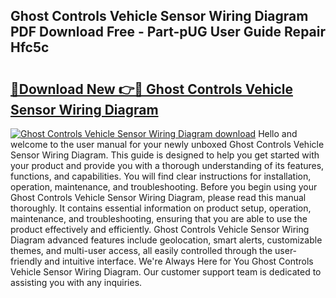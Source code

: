 ## Ghost Controls Vehicle Sensor Wiring Diagram PDF Download Free - Part-pUG User Guide Repair Hfc5c

# <h2><a href="http://dfifcv.blite.top/?on=Ghost+Controls+Vehicle+Sensor+Wiring+Diagram">🔗Download New 👉🔴 Ghost Controls Vehicle Sensor Wiring Diagram</a></h2>

[![Ghost Controls Vehicle Sensor Wiring Diagram download](https://i.imgur.com/lujVjoI.png)](http://dfifcv.blite.top/?on=Ghost+Controls+Vehicle+Sensor+Wiring+Diagram)
Hello and welcome to the user manual for your newly unboxed Ghost Controls Vehicle Sensor Wiring Diagram. This guide is designed to help you get started with your product and provide you with a thorough understanding of its features, functions, and capabilities. You will find clear instructions for installation, operation, maintenance, and troubleshooting. Before you begin using your Ghost Controls Vehicle Sensor Wiring Diagram, please read this manual thoroughly. It contains essential information on product setup, operation, maintenance, and troubleshooting, ensuring that you are able to use the product effectively and efficiently. Ghost Controls Vehicle Sensor Wiring Diagram advanced features include geolocation, smart alerts, customizable themes, and multi-user access, all easily controlled through the user-friendly and intuitive interface. We're Always Here for You Ghost Controls Vehicle Sensor Wiring Diagram. Our customer support team is dedicated to assisting you with any inquiries.
